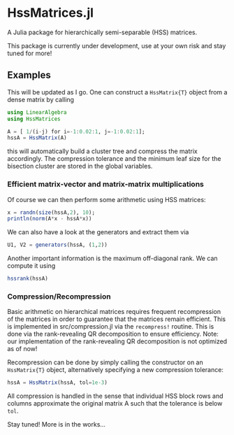 # HssMatrices.jl

A Julia package for hierarchically semi-separable (HSS) matrices.

This package is currently under development, use at your own risk and stay tuned for more!

## Examples

This will be updated as I go. One can construct a `HssMatrix{T}` object from a dense matrix by calling
```Julia
using LinearAlgebra
using HssMatrices

A = [ 1/(i-j) for i=-1:0.02:1, j=-1:0.02:1];
hssA = HssMatrix(A)
```
this will automatically build a cluster tree and compress the matrix accordingly. The compression tolerance and the minimum leaf size for the bisection cluster are stored in the global variables.

### Efficient matrix-vector and matrix-matrix multiplications
Of course we can then perform some arithmetic using HSS matrices:
```Julia
x = randn(size(hssA,2), 10);
println(norm(A*x - hssA*x))
```
We can also have a look at the generators and extract them via
```Julia
U1, V2 = generators(hssA, (1,2))
```
Another important information is the maximum off-diagonal rank. We can compute it using
```Julia
hssrank(hssA)
```

### Compression/Recompression
Basic arithmetic on hierarchical matrices requires frequent recompression of the matrices in order to guarantee that the matrices remain efficient. This is implemented in src/compression.jl via the `recompress!` routine. This is done via the rank-revealing QR decomposition to ensure efficiency. Note: our implementation of the rank-revealing QR decomposition is not optimized as of now!

Recompression can be done by simply calling the constructor on an `HssMatrix{T}` object, alternatively specifying a new compression tolerance:
```Julia
hssA = HssMatrix(hssA, tol=1e-3)
```
All compression is handled in the sense that individual HSS block rows and columns approximate the original matrix A such that the tolerance is below `tol`.

Stay tuned! More is in the works...
